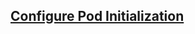 ## [Configure Pod Initialization](https://kubernetes.io/docs/tasks/configure-pod-container/configure-pod-initialization/)
